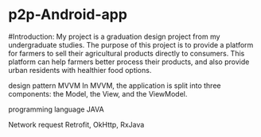 # p2p-Android-app


#Introduction: 
My project is a graduation design project from my undergraduate studies. The purpose of this project is to provide a platform for farmers to sell their agricultural products directly to consumers. This platform can help farmers better process their products, and also provide urban residents with healthier food options.

design pattern
MVVM
In MVVM, the application is split into three components: the Model, the View, and the ViewModel. 

programming language
JAVA

Network request
Retrofit, OkHttp, RxJava
